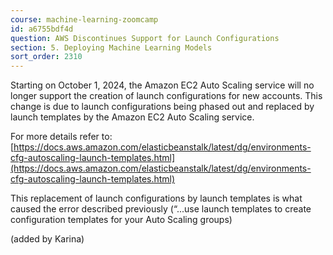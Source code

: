 ```yaml
---
course: machine-learning-zoomcamp
id: a6755bdf4d
question: AWS Discontinues Support for Launch Configurations
section: 5. Deploying Machine Learning Models
sort_order: 2310
---
```


Starting on October 1, 2024, the Amazon EC2 Auto Scaling service will no longer support the creation of launch configurations for new accounts. This change is due to launch configurations being phased out and replaced by launch templates by the Amazon EC2 Auto Scaling service.

For more details refer to: [https://docs.aws.amazon.com/elasticbeanstalk/latest/dg/environments-cfg-autoscaling-launch-templates.html](https://docs.aws.amazon.com/elasticbeanstalk/latest/dg/environments-cfg-autoscaling-launch-templates.html)

This replacement of launch configurations by launch templates is what caused the error described previously (“...use launch templates to create configuration templates for your Auto Scaling groups)

(added by Karina)

